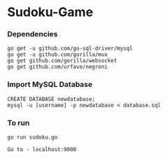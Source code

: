 # Sudoku-Game

### Dependencies
```
go get -u github.com/go-sql-driver/mysql
go get -u github.com/gorilla/mux
go get github.com/gorilla/websocket
go get github.com/urfave/negroni
```

### Import MySQL Database
```
CREATE DATABASE newdatabase;
mysql -u [username] -p newdatabase < database.sql
```
### To run
```
go run sudoku.go

Go to - localhost:9000
```
